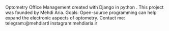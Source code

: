 Optometry Office Management created with Django in python .
This project was founded by Mehdi Aria.
Goals:
Open-source programming can help expand the electronic aspects of optometry.
Contact me:
telegram:@mehdiartl
instagram:mehdiaria.ir


